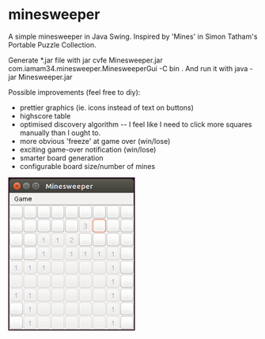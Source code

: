 # minesweeper
A simple minesweeper in Java Swing. Inspired by 'Mines' in Simon Tatham's Portable Puzzle Collection.

Generate *.jar file with
    jar cvfe Minesweeper.jar com.iamam34.minesweeper.MinesweeperGui -C bin .
And run it with
    java -jar Minesweeper.jar

Possible improvements (feel free to diy):
* prettier graphics (ie. icons instead of text on buttons)
* highscore table
* optimised discovery algorithm -- I feel like I need to click more squares manually than I ought to.
* more obvious 'freeze' at game over (win/lose)
* exciting game-over notification (win/lose)
* smarter board generation
* configurable board size/number of mines

![Screenshot](Screenshot.png)